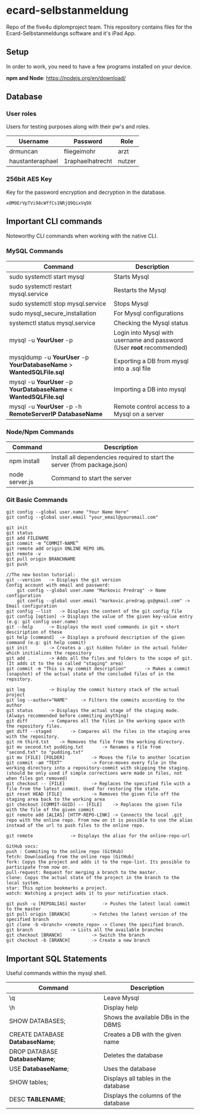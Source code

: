 # ecard-selbstanmeldung
Repo of the five4u diplomproject team. This repository contains files for the Ecard-Selbstanmeldungs software and it's iPad App.

## Setup
In order to work, you need to have a few programs installed on your device.

**npm and Node**: https://nodejs.org/en/download/



## Database

### User roles
Users for testing purposes along with their pw's and roles.
	
| Username      	| Password		| Role		|
| ---------------------	| --------------------- | ------------- |
| drmuncan  		| fliegeimohr  		| arzt		|
| haustanteraphael 	| 1raphaelhatrecht	| nutzer	|

### 256bit AES Key
Key for the password encryption and decryption in the database.

```
x0M9ErVpTVi98cWffCs1NRjQ9QixVq9X
```

## Important CLI commands
Noteworthy CLI commands when working with the native CLI.

### MySQL Commands

| Command       | Description	|
| ------------- | ------------- |
| sudo systemctl start mysql  | Starts Mysql  |
| sudo systemctl restart mysql.service  | Restarts the Mysql  |
| sudo systemctl stop mysql.service  | Stops Mysql  |
| sudo mysql_secure_installation  | For Mysql configurations  |
| systemctl status mysql.service  | Checking the Mysql status  |
| mysql -u **YourUser** -p  | Login into Mysql with username and password (User **root** recommended) |
| mysqldump -u **YourUser** -p **YourDatabaseName** > **WantedSQLFile.sql**  | Exporting a DB from mysql into a .sql file  |
| mysql -u **YourUser** -p **YourDatabaseName** < **WantedSQLFile.sql**  | Importing a DB into mysql  |
| mysql -u **YourUser** -p -h **RemoteServerIP** **DatabaseName**  | Remote control access to a Mysql on a server  |

### Node/Npm Commands

| Command       | Description	|
| ------------- | ------------- |
| npm install | Install all dependencies required to start the server (from package.json) |
| node server.js | Command to start the server |

### Git Basic Commands

```
git config --global user.name "Your Name Here"
git config --global user.email "your_email@youremail.com"

git init
git status
git add FILENAME
git commit -m “COMMIT-NAME”
git remote add origin ONLINE REPO URL
git remote -v
git pull origin BRANCHNAME
git push

//The new boston tutorial:
git --version	-> Displays the git version
Config account with email and password:
	git config --global user.name "Markovic Predrag" -> Name configuration
	git config --global user.email "markovic.predrag.gs@gmail.com" -> Email configuration
git config --list	-> Displays the content of the git config file
git config [option]	-> Displays the value of the given key-value entry (e.g: git config user.name)
git --help		-> Displays the most used commands in git + short desciription of these
git help [command]	-> Displays a profound description of the given command (e.g: git help commit)
git init		-> Creates a .git hidden folder in the actual folder which initializes the repository
git add .		-> Adds all the files and folders to the scope of git. (It adds it to the so called "staging" area)
git commit -m "This is my commit description"		-> Makes a commit (snapshot) of the actual state of the concluded files of in the repsitory.

git log			-> Display the commit history stack of the actual project
git log --author="NAME"		-> Filters the commits according to the author
git status		-> Displays the actual stage of the staging mode. (Always recommended before commiting anything)
git diff		-> Compares all the files in the working space with the repository files.
get diff --staged		-> Compares all the files in the staging area with the repository.
git rm third.txt	-> Removes the file from the working directory.
git mv second.txt pudding.txt		-> Renames a file from "second.txt" to "pudding.txt"
git mv [FILE] [FOLDER]			-> Moves the file to another location
git commit -am "TEXT"			-> Force-moves every file in the working directory into a repository-commit with skipping the staging. (should be only used if simple corrections were made in files, not when files got removed)
git checkout -- [FILE]			-> Replaces the specified file with a file from the latest commit. Used for restoring the state.
git reset HEAD [FILE] 			-> Removes the given file off the staging area back to the working area
git checkout [COMMIT-GUID] -- [FILE]	-> Replaces the given file with the file of the given commit
git remote add [ALIAS] [HTTP-REPO-LINK]	-> Connects the local .git repo with the online repo. From now on it is possible to use the alias instead of the url to push files to the online repo.

git remote				-> Displays the alias for the online-repo-url

GitHub vocs:
push : Commiting to the online repo (GitHub)
fetch: Downloading from the online repo (GitHub)
fork: Copys the project and adds it to the repo-list. Its possible to participate from now on.
pull-request: Request for merging a branch to the master.
clone: Copys the actual state of the project in the branch to the local system.
star: This option bookmarks a project.
watch: Watching a project adds it to your notification stack.

git push -u [REPOALIAS] master		-> Pushes the latest local commit to the master
git pull origin [BRANCH]		-> Fetches the latest version of the specified branch
git clone -b <branch> <remote_repo>	-> Clones the specified branch.
git branch				-> Lists all the available branches
git checkout [BRANCH]			-> Switch the branch
git checkout -b [BRANCH]		-> Create a new branch
```

## Important SQL Statements
Useful commands within the mysql shell.

| Command       | Description	|
| ------------- | ------------- |
| \q  | Leave Mysql  |
| \h  | Display help  |
| SHOW DATABASES;  | Shows the available DBs in the DBMS  |
| CREATE DATABASE **DatabaseName**;  | Creates a DB with the given name  |
| DROP DATABASE **DatabaseName**;  | Deletes the database  |
| USE **DatabaseName**;  | Uses the database  |
| SHOW tables;  | Displays all tables in the database  |
| DESC **TABLENAME**; | Displays the columns of the database |
